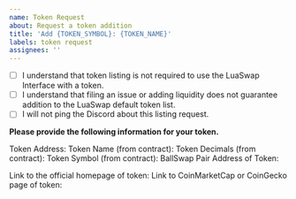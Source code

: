 ```yaml
---
name: Token Request
about: Request a token addition
title: 'Add {TOKEN_SYMBOL}: {TOKEN_NAME}'
labels: token request
assignees: ''
---
```


- [ ] I understand that token listing is not required to use the LuaSwap Interface with a token.
- [ ] I understand that filing an issue or adding liquidity does not guarantee addition to the LuaSwap default token list.
- [ ] I will not ping the Discord about this listing request.

**Please provide the following information for your token.**

Token Address: 
Token Name (from contract): 
Token Decimals (from contract): 
Token Symbol (from contract): 
BallSwap Pair Address of Token: 

Link to the official homepage of token:
Link to CoinMarketCap or CoinGecko page of token: 

